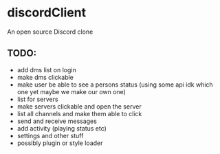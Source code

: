 # discordClient
An open source Discord clone

## TODO:

- add dms list on login
- make dms clickable
- make user be able to see a persons status (using some api idk which one yet maybe we make our own one)
- list for servers
- make servers clickable and open the server
- list all channels and make them able to click
- send and receive messages
- add activity (playing status etc)
- settings and other stuff
- possibly plugin or style loader
